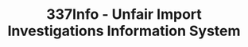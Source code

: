 ---
bigquery: https://console.cloud.google.com/bigquery?p=patents-public-data&d=usitc_investigations&page=dataset&project=sheets-management-319211
citation: US International Trade Commission 337Info Unfair Import Investigations Information
  System
contributors: US International Trade Comission
cost: None
description: US International Trade Commission 337Info Unfair Import Investigations
  Information System contains data on investigations done under Section 337. Section
  337 declares the infringement of certain statutory intellectual property rights
  and other forms of unfair competition in import trade to be unlawful practices.
  Most Section 337 investigations involve allegations of patent or registered trademark
  infringement.
documentation: FAQ and tutorial available on the site
last_edit: Mon, 04 Apr 2022 19:10:40 GMT
location: https://pubapps2.usitc.gov/337external/
maintained_by: US International Trade Comission
schema_fields: '[''issueDateOtherNonFinal'', ''internalRemand'', ''scheduledEndDateEvidHear'',
  ''patentNumbers'', ''finalDetViolation'', ''teoIdDueDate'', ''finalDetNoViolation'',
  ''markmanHearing'', ''title'', ''trademarkNumbers'', ''teoProceedingInvolved'',
  ''patentNumber'', ''docketNo'', ''cafcAppeals'', ''targetDate'', ''dateCreated'',
  ''teoIdIssueDate'', ''respondent'', ''gcAttorney'', ''actualEndDateEvidHear'', ''ouiiAttorney'',
  ''actualStartDateEvidHear'', ''complainant'', ''copyrightNumbers'', ''teoReliefGranted'',
  ''currentStatus'', ''id'', ''dateComplaintFiled'', ''currentActiveALJ'', ''ouiiParticipation'',
  ''endDateMarkmanHearing'', ''investigationType'', ''invUnfairAct'', ''lastUpdated'',
  ''investigationNo'', ''investigationTermDate'', ''scheduledStartDateEvidHear'',
  ''reportingRequirements'', ''finalIdOnViolationDue'', ''htsNumbers'', ''publication_number'',
  ''dateOfPublicationFrNotice'', ''finalIdOnViolationIssue'', ''startDateMarkmanHearing'',
  ''aljAssigned'']'
shortname: unfair_import_investigations
tags:
- import
- legal
- trade
timeframe: 2008-2021 (prior to 2008 downloadable as a JSON file)
title: 337Info - Unfair Import Investigations Information System
uuid: 2721f5ec-e599-4890-9265-9706719fc71e
---
